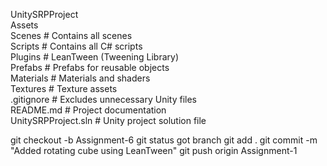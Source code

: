  UnitySRPProject  
  Assets  
  Scenes        # Contains all scenes  
  Scripts       # Contains all C# scripts  
  Plugins       # LeanTween (Tweening Library)  
  Prefabs       # Prefabs for reusable objects  
  Materials     # Materials and shaders  
  Textures      # Texture assets  
  .gitignore      # Excludes unnecessary Unity files  
  README.md       # Project documentation  
  UnitySRPProject.sln  # Unity project solution file  

git checkout -b Assignment-6
git status
got branch
git add .
git commit -m "Added rotating cube using LeanTween"
git push origin Assignment-1
